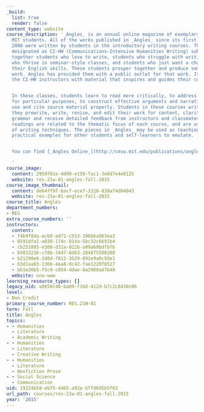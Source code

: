 ```yaml
---
_build:
  list: true
  render: false
content_type: website
course_description: '_Angles_ is an annual online magazine of exemplary writing by
  MIT students. All of the works published in _Angles_ since its first edition in
  2008 were written by students in the introductory writing courses. These courses,
  designated as CI-HW (Communications-Intensive Humanities Writing) subjects, bring
  together students who love to write, students who struggle with writing, students
  who thrive in seminar-style classes, and students who just want a chance to develop
  their English skills. These students prosper together and produce some remarkable
  work. Angles has provided them with a public outlet for that work. It also provides
  the CI-HW instructors with material that inspires and guides their current students.


  In these classes, students learn to read more critically, to address specific audiences
  for particular purposes, to construct effective arguments and narratives, and to
  use and cite source material properly. Students in these courses write a great deal;
  they prewrite, write, revise, and edit their work for content, clarity, tone, and
  grammar and receive detailed feedback from instructors and classmates. Assigned
  readings are related to the thematic focus of each course, and are used as demonstrations
  of writing techniques. The pieces in _Angles_ may be used as teaching tools and
  practical examples for other students and self-learners to emulate.


  You can find [_Angles Online_](http://cmsw.mit.edu/publications/angles/).

  '
course_image:
  content: 2959781e-4d90-e150-fac1-3e6d7e4e8125
  website: res-21w-01-angles-fall-2015
course_image_thumbnail:
  content: de64ff9f-bacf-ece7-3310-838a74d04043
  website: res-21w-01-angles-fall-2015
course_title: Angles
department_numbers:
- RES
extra_course_numbers: ''
instructors:
  content:
  - f4b9f8da-acb8-ed71-c553-106b6a963ea3
  - 8591dfa1-a038-174c-814a-5bc32c6691b4
  - cb251805-e360-d31a-022b-a09a69bdfbfb
  - b5033236-cf8b-3447-6db3-284875508280
  - b21290e6-2d0d-7812-3529-891e9a0c93e1
  - 63d1aa03-136b-4aa8-0c42-fae122078527
  - bb1e26b5-f5c9-c054-ddae-8a2988ad7b48
  website: ocw-www
learning_resource_types: []
legacy_uid: a0650c40-ba09-f16d-412d-b7c2c8430c06
level:
- Non Credit
primary_course_number: RES.21W-01
term: Fall
title: Angles
topics:
- - Humanities
  - Literature
  - Academic Writing
- - Humanities
  - Literature
  - Creative Writing
- - Humanities
  - Literature
  - Nonfiction Prose
- - Social Science
  - Communication
uid: 19224b5d-eb75-4d65-a92e-bffd695b5f63
url_path: courses/res-21w-01-angles-fall-2015
year: '2015'
---
```

